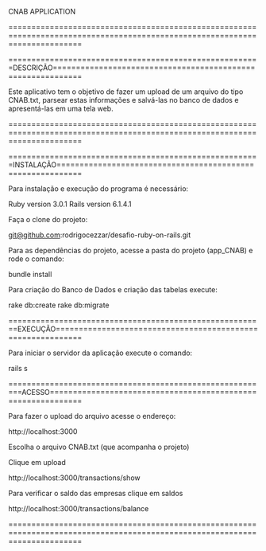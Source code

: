 CNAB APPLICATION

============================================================================================================================

=======================================================DESCRIÇÃO============================================================

Este aplicativo tem o objetivo de fazer um upload de um arquivo do tipo CNAB.txt, parsear estas informações e
salvá-las no banco de dados e apresentá-las em uma tela web.

============================================================================================================================

=======================================================INSTALAÇÃO===========================================================

Para instalação e execução do programa é necessário:

Ruby version 3.0.1
Rails version 6.1.4.1

Faça o clone do projeto:

git@github.com:rodrigocezzar/desafio-ruby-on-rails.git

Para as dependências do projeto, acesse a pasta do projeto (app_CNAB) e rode o comando:

bundle install

Para criação do Banco de Dados e criação das tabelas execute:

rake db:create
rake db:migrate

========================================================EXECUÇÃO============================================================

Para iniciar o servidor da aplicação execute o comando:

rails s

=========================================================ACESSO=============================================================

Para fazer o upload do arquivo acesse o endereço:

http://localhost:3000

Escolha o arquivo CNAB.txt (que acompanha o projeto)

Clique em upload

http://localhost:3000/transactions/show

Para verificar o saldo das empresas clique em saldos

http://localhost:3000/transactions/balance

============================================================================================================================
